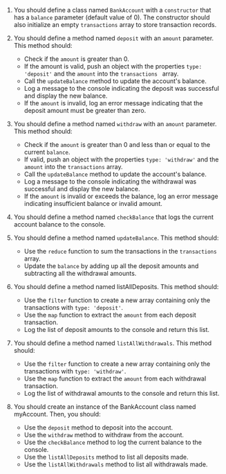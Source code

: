 1. You should define a class named `BankAccount` with a `constructor` that has a `balance` parameter (default value of 0). The constructor should also initialize an empty `transactions` array to store transaction records.

2. You should define a method named `deposit` with an `amount` parameter. This method should:
    - Check if the `amount` is greater than 0.
    - If the amount is valid, push an object with the properties `type: 'deposit'` and the `amount` into the `transactions ` array.
    - Call the `updateBalance` method to update the account's balance.
    - Log a message to the console indicating the deposit was successful and display the new balance.
    - If the `amount` is invalid, log an error message indicating that the deposit amount must be greater than zero.

3. You should define a method named `withdraw` with an `amount` parameter. This method should:
    - Check if the `amount` is greater than 0 and less than or equal to the current `balance`.
    - If valid, push an object with the properties `type: 'withdraw'` and the `amount` into the `transactions` array.
    - Call the `updateBalance` method to update the account's balance.
    - Log a message to the console indicating the withdrawal was successful and display the new balance.
    - If the `amount` is invalid or exceeds the balance, log an error message indicating insufficient balance or invalid amount.

4. You should define a method named `checkBalance` that logs the current account balance to the console.

5. You should define a method named `updateBalance`. This method should:
    - Use the `reduce` function to sum the transactions in the `transactions` array.
    - Update the `balance` by adding up all the deposit amounts and subtracting all the withdrawal amounts.

6. You should define a method named listAllDeposits. This method should:
    - Use the `filter` function to create a new array containing only the transactions with `type: 'deposit'`.
    - Use the `map` function to extract the `amount` from each deposit transaction.
    - Log the list of deposit amounts to the console and return this list.

7. You should define a method named `listAllWithdrawals`. This method should:
    - Use the `filter` function to create a new array containing only the transactions with `type: 'withdraw'`.
    - Use the `map` function to extract the `amount` from each withdrawal transaction.
    - Log the list of withdrawal amounts to the console and return this list.

8. You should create an instance of the BankAccount class named myAccount. Then, you should:
    - Use the `deposit` method to deposit into the account.
    - Use the `withdraw` method to withdraw from the account.
    - Use the `checkBalance` method to log the current balance to the console.
    - Use the `listAllDeposits` method to list all deposits made.
    - Use the `listAllWithdrawals` method to list all withdrawals made.